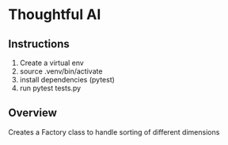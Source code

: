 # Thoughtful AI

## Instructions 
1) Create a virtual env
2) source .venv/bin/activate
3) install dependencies (pytest)
4) run pytest tests.py



## Overview
Creates a Factory class to handle sorting of different dimensions 